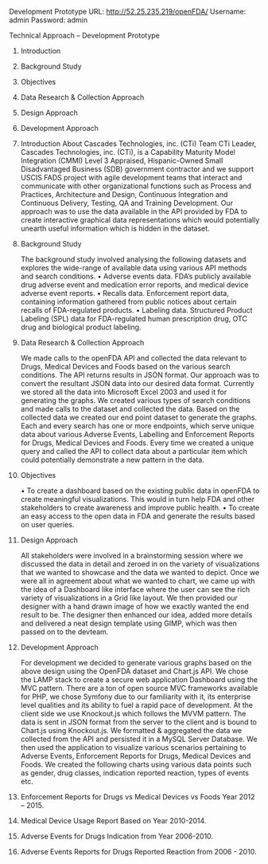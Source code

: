
Development Prototype URL: http://52.25.235.219/openFDA/
Username: admin 
Password: admin


Technical Approach – Development Prototype


1.	Introduction
2.	Background Study
3.	Objectives
4.	Data Research & Collection Approach
5.	Design Approach
6.	Development Approach



1.	Introduction
  About Cascades Technologies, inc. (CTi)
    Team CTi Leader, Cascades Technologies, inc. (CTi), is a Capability Maturity Model Integration (CMMI) Level 3 Appraised, Hispanic-Owned Small Disadvantaged Business (SDB) government contractor and we support USCIS FADS project with agile development teams that interact and communicate with other organizational functions such as Process and Practices, Architecture and Design, Continuous Integration and Continuous Delivery, Testing, QA and Training Development.
Our approach was to use the data available in the API provided by FDA to create interactive graphical data representations which would potentially unearth useful information which is hidden in the dataset.

2.	Background Study

    The background study involved analysing the following datasets and explores the wide-range of available data using various API methods and search conditions.
    •	Adverse events data. FDA’s publicly available drug adverse event and medication error reports, and medical device            adverse event reports.
    •	Recalls data. Enforcement report data, containing information gathered from public notices about certain recalls of          FDA-regulated products.
    •	Labeling data. Structured Product Labeling (SPL) data for FDA-regulated human prescription drug, OTC drug and                biological product labeling.

3.	Data Research & Collection Approach

    We made calls to the openFDA API and collected the data relevant to Drugs, Medical Devices and Foods based on the various search conditions. The API returns results in JSON format. Our approach was to convert the resultant JSON data into our desired data format. Currently we stored all the data into Microsoft Excel 2003 and used it for generating the graphs.
We created various types of search conditions and made calls to the dataset and collected the data. Based on the collected data we created our end point dataset to generate the graphs.
Each and every search has one or more endpoints, which serve unique data about various Adverse Events, Labelling and Enforcement Reports for Drugs, Medical Devices and Foods. Every time we created a unique query and called the API to collect data about a particular item which could potentially demonstrate a new pattern in the data.

4.	Objectives

    •	To create a dashboard based on the existing public data in openFDA to create meaningful visualizations. This would in        turn help FDA and other stakeholders to create awareness and improve public health.
    •	To create an easy access to the open data in FDA and generate the results based on user queries.

5.	Design Approach

    All stakeholders were involved in a brainstorming session where we discussed the data in detail and zeroed in on the variety of visualizations that we wanted to showcase and the data we wanted to depict. Once we were all in agreement about what we wanted to chart, we came up with the idea of a Dashboard like interface where the user can see the rich variety of visualizations in a Grid like layout. We then provided our designer with a hand drawn image of how we exactly wanted the end result to be. The designer then enhanced our idea, added more details and delivered a neat design template using GIMP, which was then passed on to the devteam.

6.	Development Approach

    For development we decided to generate various graphs based on the above design using the OpenFDA dataset and Chart.js API. We chose the LAMP stack to create a secure web application Dashboard using the MVC pattern. There are a ton of open source MVC frameworks available for PHP, we chose Symfony due to our familiarity with it, its enterprise level qualities and its ability to fuel a rapid pace of development. At the client side we use Knockout.js which follows the MVVM pattern. The data is sent in JSON format from the server to the client and is bound to Chart.js using Knockout.js. We formatted & aggregated the data we collected from the API and persisted it in a MySQL Server Database. We then used the application to visualize various scenarios pertaining to Adverse Events, Enforcement Reports for Drugs, Medical Devices and Foods.
We created the following charts using various data points such as gender, drug classes, indication reported reaction, types of events etc. 
1.	Enforcement Reports for Drugs vs Medical Devices vs Foods Year 2012 – 2015.
2.	Medical Device Usage Report Based on Year 2010-2014.
3.	Adverse Events for Drugs Indication from Year 2006-2010.
4.	Adverse Events Reports for Drugs Reported Reaction from 2006 - 2010.

